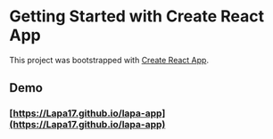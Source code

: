 # Getting Started with Create React App

This project was bootstrapped with [Create React App](https://github.com/facebook/create-react-app).

## Demo

### [https://Lapa17.github.io/lapa-app](https://Lapa17.github.io/lapa-app)
